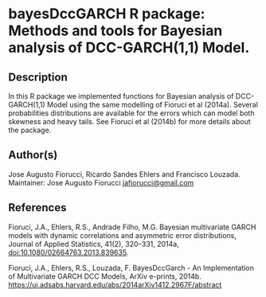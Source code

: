 # bayesDccGARCH R package: Methods and tools for Bayesian analysis of DCC-GARCH(1,1) Model.

## Description
In this R package we implemented functions for Bayesian analysis of DCC-GARCH(1,1) Model 
using the same modelling of Fioruci et al (2014a). Several probabilities distributions are available for the errors which can model both skewness and heavy tails. 
See Fioruci et al (2014b) for more details about the package.

## Author(s)
Jose Augusto Fiorucci, Ricardo Sandes Ehlers and Francisco Louzada. Maintainer: Jose Augusto Fiorucci <jafiorucci@gmail.com>

## References
Fioruci, J.A., Ehlers, R.S., Andrade Filho, M.G. Bayesian multivariate GARCH models with dynamic correlations and asymmetric error distributions, Journal of Applied Statistics, 41(2), 320–331, 2014a, <doi:10.1080/02664763.2013.839635>.

Fioruci, J.A., Ehlers, R.S., Louzada, F. BayesDccGarch - An Implementation of Multivariate GARCH DCC Models, ArXiv e-prints, 2014b. https://ui.adsabs.harvard.edu/abs/2014arXiv1412.2967F/abstract
